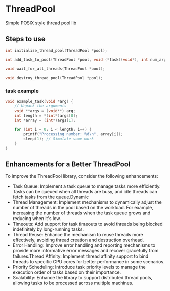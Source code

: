 # ThreadPool
Simple POSIX style thread pool lib

## Steps to use
```main.c
int initialize_thread_pool(ThreadPool *pool);

int add_task_to_pool(ThreadPool *pool, void (*task)(void*), int num_args, ...);

void wait_for_all_threads(ThreadPool *pool);

void destroy_thread_pool(ThreadPool *pool);
```
### task example
```main.c
void example_task(void *arg) {
    // Unpack the arguments
    void **args = (void**) arg;
    int length = *(int*)args[0];
    int *array = (int*)args[1];

    for (int i = 0; i < length; i++) {
        printf("Processing number: %d\n", array[i]);
        sleep(1); // Simulate some work
    }
}
```



## Enhancements for a Better ThreadPool
To improve the ThreadPool library, consider the following enhancements:

- Task Queue: Implement a task queue to manage tasks more efficiently. Tasks can be queued when all threads are busy, and idle threads can fetch tasks from the queue.Dynamic 
- Thread Management: Implement mechanisms to dynamically adjust the number of threads in the pool based on the workload. For example, increasing the number of threads when the task queue grows and reducing when it's low.
- Timeouts: Add support for task timeouts to avoid threads being blocked indefinitely by long-running tasks.
- Thread Reuse: Enhance the mechanism to reuse threads more effectively, avoiding thread creation and destruction overhead.
- Error Handling: Improve error handling and reporting mechanisms to provide more informative error messages and recover gracefully from failures.Thread Affinity: Implement thread affinity support to bind threads to specific CPU cores for better performance in some scenarios.
- Priority Scheduling: Introduce task priority levels to manage the execution order of tasks based on their importance.
- Scalability: Enhance the library to support distributed thread pools, allowing tasks to be processed across multiple machines.

